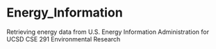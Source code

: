 # Energy_Information
Retrieving energy data from U.S. Energy Information Administration for UCSD CSE 291 Environmental Research
